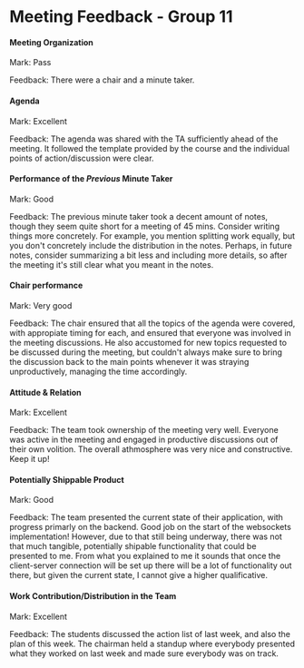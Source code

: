 # Meeting Feedback - Group 11

#### Meeting Organization

Mark: Pass

Feedback: There were a chair and a minute taker.


#### Agenda 

Mark: Excellent

Feedback: The agenda was shared with the TA sufficiently ahead of the meeting. It followed the template provided by the course and the individual points of action/discussion were clear.


#### Performance of the *Previous* Minute Taker

Mark: Good

Feedback: The previous minute taker took a decent amount of notes, though they seem quite short for a meeting of 45 mins. Consider writing things more concretely. For example, you mention splitting work equally, but you don't concretely include the distribution in the notes. Perhaps, in future notes, consider summarizing a bit less and including more details, so after the meeting it's still clear what you meant in the notes.


#### Chair performance

Mark: Very good

Feedback: The chair ensured that all the topics of the agenda were covered, with appropiate timing for each, and ensured that everyone was involved in the meeting discussions. He also accustomed for new topics requested to be discussed during the meeting, but couldn't always make sure to bring the discussion back to the main points whenever it was straying unproductively, managing the time accordingly.


#### Attitude & Relation

Mark: Excellent

Feedback: The team took ownership of the meeting very well. Everyone was active in the meeting and engaged in productive discussions out of their own volition. The overall athmosphere was very nice and constructive. Keep it up!


#### Potentially Shippable Product

Mark: Good

Feedback: The team presented the current state of their application, with progress primarly on the backend. Good job on the start of the websockets implementation! However, due to that still being underway, there was not that much tangible, potentially shipable functionality that could be presented to me. From what you explained to me it sounds that once the client-server connection will be set up there will be a lot of functionality out there, but given the current state, I cannot give a higher qualificative.


#### Work Contribution/Distribution in the Team

Mark: Excellent

Feedback: The students discussed the action list of last week, and also the plan of this week. The chairman held a standup where everybody presented what they worked on last week and made sure everybody was on track.


